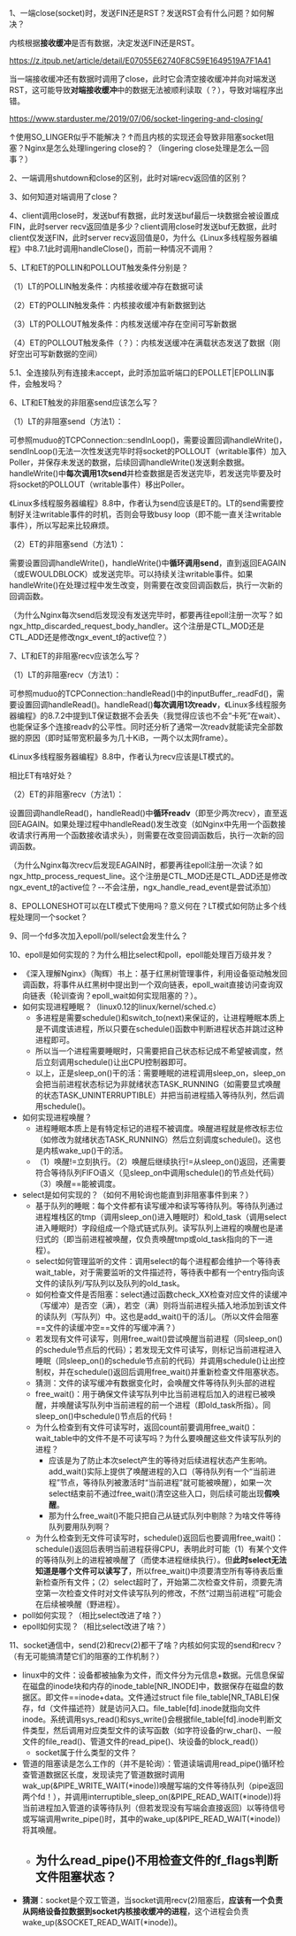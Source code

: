 1、一端close(socket)时，发送FIN还是RST？发送RST会有什么问题？如何解决？

内核根据**接收缓冲**是否有数据，决定发送FIN还是RST。

https://z.itpub.net/article/detail/E07055E62740F8C59E1649519A7F1A41

当一端接收缓冲还有数据时调用了close，此时它会清空接收缓冲并向对端发送RST，这可能导致**对端接收缓冲**中的数据无法被顺利读取（？），导致对端程序出错。

https://www.starduster.me/2019/07/06/socket-lingering-and-closing/

↑使用SO_LINGER似乎不能解决？↑而且内核的实现还会导致非阻塞socket阻塞？Nginx是怎么处理lingering close的？（lingering close处理是怎么一回事？）





2、一端调用shutdown和close的区别，此时对端recv返回值的区别？





3、如何知道对端调用了close？





4、client调用close时，发送buf有数据，此时发送buf最后一块数据会被设置成FIN，此时server recv返回值是多少？client调用close时发送buf无数据，此时client仅发送FIN，此时server recv返回值是0，为什么《Linux多线程服务器编程》中8.7.1此时调用handleClose()，而前一种情况不调用？



5、LT和ET的POLLIN和POLLOUT触发条件分别是？

（1）LT的POLLIN触发条件：内核接收缓冲存在数据可读

（2）ET的POLLIN触发条件：内核接收缓冲有新数据到达

（3）LT的POLLOUT触发条件：内核发送缓冲存在空间可写新数据

（4）ET的POLLOUT触发条件（？）：内核发送缓冲在满载状态发送了数据（刚好空出可写新数据的空间）



5.1、全连接队列有连接未accept，此时添加监听端口的EPOLLET|EPOLLIN事件，会触发吗？



6、LT和ET触发的非阻塞send应该怎么写？

（1）LT的非阻塞send（方法1）：

可参照muduo的TCPConnection::sendInLoop()，需要设置回调handleWrite()，sendInLoop()无法一次性发送完毕时将socket的POLLOUT（writable事件）加入Poller，并保存未发送的数据，后续回调handleWrite()发送剩余数据。handleWrite()中**每次调用1次send**并检查数据是否发送完毕，若发送完毕要及时将socket的POLLOUT（writable事件）移出Poller。

《Linux多线程服务器编程》8.8中，作者认为send应该是ET的。LT的send需要控制好关注writable事件的时机，否则会导致busy loop（即不能一直关注writable事件），所以写起来比较麻烦。

（2）ET的非阻塞send（方法1）：

需要设置回调handleWrite()，handleWrite()中**循环调用send**，直到返回EAGAIN（或EWOULDBLOCK）或发送完毕。可以持续关注writable事件。如果handleWrite()在处理过程中发生改变，则需要在改变回调函数后，执行一次新的回调函数。

（为什么Nginx每次send后发现没有发送完毕时，都要再往epoll注册一次写？如ngx_http_discarded_request_body_handler。这个注册是CTL_MOD还是CTL_ADD还是修改ngx_event_t的active位？）



7、LT和ET的非阻塞recv应该怎么写？

（1）LT的非阻塞recv（方法1）：

可参照muduo的TCPConnection::handleRead()中的inputBuffer_.readFd()，需要设置回调handleRead()。handleRead()**每次调用1次readv**，《Linux多线程服务器编程》的8.7.2中提到LT保证数据不会丢失（我觉得应该也不会“卡死”在wait）、也能保证多个连接readv的公平性。同时还分析了通常一次readv就能读完全部数据的原因（即时延带宽积最多为几十KiB，一两个以太网frame）。

《Linux多线程服务器编程》8.8中，作者认为recv应该是LT模式的。

相比ET有啥好处？

（2）ET的非阻塞recv（方法1）：

设置回调handleRead()，handleRead()中**循环readv**（即至少两次recv），直至返回EAGAIN。如果处理过程中handleRead()发生改变（如Nginx中先用一个函数接收请求行再用一个函数接收请求头），则需要在改变回调函数后，执行一次新的回调函数。

（为什么Nginx每次recv后发现EAGAIN时，都要再往epoll注册一次读？如ngx_http_process_request_line。这个注册是CTL_MOD还是CTL_ADD还是修改ngx_event_t的active位？--不会注册，ngx_handle_read_event是尝试添加）



8、EPOLLONESHOT可以在LT模式下使用吗？意义何在？LT模式如何防止多个线程处理同一个socket？



9、同一个fd多次加入epoll/poll/select会发生什么？



10、epoll是如何实现的？为什么相比select和poll，epoll能处理百万级并发？

- 《深入理解Nginx》（陶辉）书上：基于红黑树管理事件，利用设备驱动触发回调函数，将事件从红黑树中提出到一个双向链表，epoll_wait直接访问查询双向链表（轮训查询？epoll_wait如何实现阻塞的？）。
- 如何实现进程睡眠？（linux0.12的linux/kernel/sched.c）
  - 多进程是需要schedule()和switch_to(next)来保证的，让进程睡眠本质上是不调度该进程，所以只要在schedule()函数中判断进程状态并跳过这种进程即可。
  - 所以当一个进程需要睡眠时，只需要把自己状态标记成不希望被调度，然后立刻调用schedule()让出CPU控制器即可。
  - 以上，正是sleep_on()干的活：需要睡眠的进程调用sleep_on，sleep_on会把当前进程状态标记为非就绪状态TASK_RUNNING（如需要显式唤醒的状态TASK_UNINTERRUPTIBLE）并把当前进程插入等待队列，然后调用schedule()。
- 如何实现进程唤醒？
  - 进程睡眠本质上是有特定标记的进程不被调度。唤醒进程就是修改标志位（如修改为就绪状态TASK_RUNNING）然后立刻调度schedule()。这也是内核wake_up()干的活。
  - （1）唤醒!=立刻执行。（2）唤醒后继续执行!=从sleep_on()返回，还需要符合等待队列FIFO语义（见sleep_on中调用schedule()的节点处代码）（3）唤醒==能被调度。
- select是如何实现的？（如何不用轮询也能直到非阻塞事件到来？）
  - 基于队列的睡眠：每个文件都有读写缓冲和读写等待队列。等待队列通过进程堆栈区的tmp（调用sleep_on()进入睡眠时）和old_task（调用select进入睡眠时）字段组成一个隐式链式队列。读写队列上进程的唤醒也是递归式的（即当前进程被唤醒，仅负责唤醒tmp或old_task指向的下一进程）。
  - select如何管理监听的文件：调用select的每个进程都会维护一个等待表wait_table，对于需要监听的文件描述符，等待表中都有一个entry指向该文件的读队列/写队列以及队列的old_task。
  - 如何检查文件是否阻塞：select通过函数check_XX检查对应文件的读缓冲（写缓冲）是否空（满），若空（满）则将当前进程头插入地添加到该文件的读队列（写队列）中。这也是add_wait()干的活儿。（所以文件会阻塞==文件的读缓冲空==文件的写缓冲满？）
  - 若发现有文件可读写，则用free_wait()尝试唤醒当前进程（同sleep_on()的schedule节点后的代码）；若发现无文件可读写，则标记当前进程进入睡眠（同sleep_on()的schedule节点前的代码）并调用schedule()让出控制权，并在schedule()返回后调用free_wait()并重新检查文件阻塞状态。
  - 猜测：文件的读写缓冲有数据变化时，会唤醒文件等待队列头部的进程
  - free_wait()：用于确保文件读写队列中比当前进程后加入的进程已被唤醒，并唤醒读写队列中当前进程的前一个进程（即old_task所指）。同sleep_on()中schedule()节点后的代码！
  - 为什么检查到有文件可读写时，返回count前要调用free_wait()：wait_table中的文件不是不可读写吗？为什么要唤醒这些文件读写队列的进程？
    - 应该是为了防止本次select产生的等待对后续进程状态产生影响。add_wait()实际上提供了唤醒进程的入口（等待队列有一个“当前进程”节点，等待队列被激活时“当前进程”就可能被唤醒），如果一次select结束前不通过free_wait()清空这些入口，则后续可能出现**假唤醒**。
    - 那为什么free_wait()不能只把自己从链式队列中剔除？为啥文件等待队列要用队列啊？
  - 为什么检查到无文件可读写时，schedule()返回后也要调用free_wait()：schedule()返回后表明当前进程获得CPU，表明此时可能（1）有某个文件的等待队列上的进程被唤醒了（而使本进程继续执行）。但**此时select无法知道是哪个文件可以读写了**，所以free_wait()中须要清空所有等待表后重新检查所有文件；（2）select超时了，开始第二次检查文件前，须要先清空第一次检查文件时对文件读写队列的修改，不然“过期当前进程”可能会在后续被唤醒（野进程）。
- poll如何实现？（相比select改进了啥？）
- epoll如何实现？（相比select改进了啥？）



11、socket通信中，send(2)和recv(2)都干了啥？内核如何实现的send和recv？（有无可能搞清楚它们的阻塞的工作机制？）

- linux中的文件：设备都被抽象为文件，而文件分为元信息+数据。元信息保留在磁盘的inode块和内存的inode_table[NR_INODE]中，数据保存在磁盘的数据区。即文件==inode+data。文件通过struct file file_table[NR_TABLE]保存，fd（文件描述符）就是访问入口。file_table[fd].inode就指向文件inode。系统调用sys_read()和sys_write()会根据file_table[fd].inode判断文件类型，然后调用对应类型文件的读写函数（如字符设备的rw_char()、一般文件的file_read()、管道文件的read_pipe()、块设备的block_read()）
  - socket属于什么类型的文件？
- 管道的阻塞读是怎么工作的（并不是轮询）：管道读端调用read_pipe()循环检查管道数据区长度，发现读完了管道数据时调用wak_up(&PIPE_WRITE_WAIT(\*inode))唤醒写端的文件等待队列（pipe返回两个fd！），并调用interruptible_sleep_on(&PIPE_READ_WAIT(*inode))将当前进程加入管道的读等待队列（但若发现没有写端会直接返回）以等待信号或写端调用write_pipe()时，其中的wake_up(&PIPE_READ_WAIT(\*inode))将其唤醒。
  - 为什么read_pipe()不用检查文件的f_flags判断文件阻塞状态？
    - 
- **猜测**：socket是个双工管道，当socket调用recv(2)阻塞后，**应该有一个负责从网络设备拉数据到socket内核接收缓冲的进程**，这个进程会负责wake_up(&SOCKET_READ_WAIT(\*inode))。
